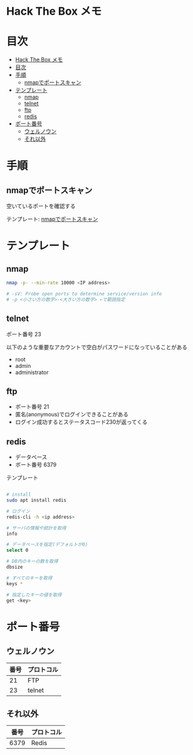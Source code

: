 # Hack The Box メモ

# 目次

- [Hack The Box メモ](#hack-the-box-メモ)
- [目次](#目次)
- [手順](#手順)
  - [nmapでポートスキャン](#nmapでポートスキャン)
- [テンプレート](#テンプレート)
  - [nmap](#nmap)
  - [telnet](#telnet)
  - [ftp](#ftp)
  - [redis](#redis)
- [ポート番号](#ポート番号)
  - [ウェルノウン](#ウェルノウン)
  - [それ以外](#それ以外)

# 手順

## nmapでポートスキャン

空いているポートを確認する

テンプレート: [nmapでポートスキャン](#nmapでポートスキャン)

# テンプレート

## nmap

```bash
nmap -p- --min-rate 10000 <IP address>

# -sV: Probe open ports to determine service/version info
# -p <小さい方の数字>-<大きい方の数字> ←で範囲指定
```

## telnet

ポート番号 23

以下のような重要なアカウントで空白がパスワードになっていることがある
- root
- admin
- administrator

## ftp

- ポート番号 21
- 匿名(anonymous)でログインできることがある
- ログイン成功するとステータスコード230が返ってくる

## redis

- データベース
- ポート番号 6379

テンプレート

```bash

# install
sudo apt install redis

# ログイン
redis-cli -h <ip address>

# サーバの情報や統計を取得
info

# データベースを指定(デフォルトが0)
select 0

# DB内のキーの数を取得
dbsize

# すべてのキーを取得
keys *

# 指定したキーの値を取得
get <key>
```

# ポート番号

## ウェルノウン

|番号|プロトコル|
|-|-|
|21|FTP|
|23|telnet|

## それ以外

|番号|プロトコル|
|-|-|
|6379|Redis|
